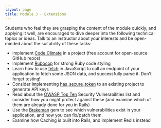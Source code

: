 ```yaml
---
layout: page
title: Module 3 - Extensions
---
```


Students who feel they are grasping the content of the module quickly, and applying it well, are encouraged to dive deeper into the following technical topics or ideas. Talk to an instructor about your interests and be open-minded about the suitability of these tasks:

* Implement [Code Climate](https://codeclimate.com/quality/) in a project (free account for open-source GitHub repos)
* Implement [Rubocop](https://github.com/rubocop-hq/rubocop) for strong Ruby code styling
* Learn how to use [fetch](https://developer.mozilla.org/en-US/docs/Web/API/Fetch_API/Using_Fetch) in JavaScript to call an endpoint of your application to fetch some JSON data, and successfully parse it. Don't forget testing!
* Consider implementing [has_secure_token](https://blog.bigbinary.com/2016/03/23/has-secure-token-to-generate-unique-random-token-in-rails-5.html) to an existing project to generate API keys
* Read about the [OWASP Top Ten](https://owasp.org/www-project-top-ten/) Security Vulnerabilities list and consider how you might protect against these (and examine which of them are already done for you in Rails)
* Use the [Brakeman](https://github.com/presidentbeef/brakeman) gem to see which vulnerabilities exist in your application, and how you can fix/patch them.
* Examine how Caching is built into Rails, and implement Redis instead

